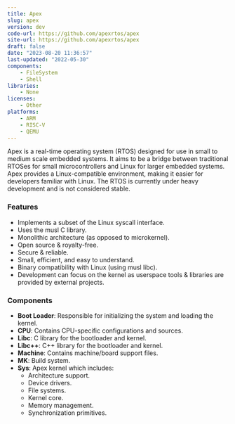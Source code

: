 ```yaml
---
title: Apex
slug: apex
version: dev
code-url: https://github.com/apexrtos/apex
site-url: https://github.com/apexrtos/apex
draft: false
date: "2023-08-20 11:36:57"
last-updated: "2022-05-30"
components:
    - FileSystem
    - Shell
libraries:
    - None
licenses:
    - Other
platforms:
    - ARM
    - RISC-V
    - QEMU
---
```

Apex is a real-time operating system (RTOS) designed for use in small to medium scale embedded systems. It aims to be a bridge between traditional RTOSes for small microcontrollers and Linux for larger embedded systems. Apex provides a Linux-compatible environment, making it easier for developers familiar with Linux. The RTOS is currently under heavy development and is not considered stable.

### Features

- Implements a subset of the Linux syscall interface.
- Uses the musl C library.
- Monolithic architecture (as opposed to microkernel).
- Open source & royalty-free.
- Secure & reliable.
- Small, efficient, and easy to understand.
- Binary compatibility with Linux (using musl libc).
- Development can focus on the kernel as userspace tools & libraries are provided by external projects.

### Components

- **Boot Loader**: Responsible for initializing the system and loading the kernel.
- **CPU**: Contains CPU-specific configurations and sources.
- **Libc**: C library for the bootloader and kernel.
- **Libc++**: C++ library for the bootloader and kernel.
- **Machine**: Contains machine/board support files.
- **MK**: Build system.
- **Sys**: Apex kernel which includes:
  - Architecture support.
  - Device drivers.
  - File systems.
  - Kernel core.
  - Memory management.
  - Synchronization primitives.

<!--github-projects-->

